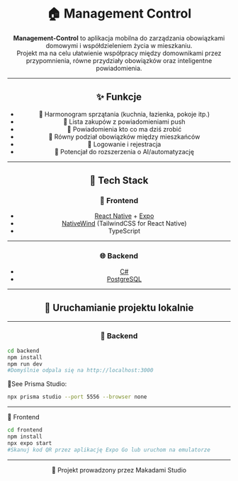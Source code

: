 <div align="center">

  # 🏠 Management Control

**Management-Control** to aplikacja mobilna do zarządzania obowiązkami domowymi i współdzieleniem życia w mieszkaniu.  
Projekt ma na celu ułatwienie współpracy między domownikami przez przypomnienia, równe przydziały obowiązków oraz inteligentne powiadomienia.

---

## ✨ Funkcje

- 📆 Harmonogram sprzątania (kuchnia, łazienka, pokoje itp.)
- 🛒 Lista zakupów z powiadomieniami push
- 🔔 Powiadomienia kto co ma dziś zrobić
- 👥 Równy podział obowiązków między mieszkańców
- 🔐 Logowanie i rejestracja
- 🧠 Potencjał do rozszerzenia o AI/automatyzację

---

## 🧱 Tech Stack

### 📱 Frontend
- [React Native](https://reactnative.dev/) + [Expo](https://expo.dev/)
- [NativeWind](https://www.nativewind.dev/) (TailwindCSS for React Native)
- TypeScript

---

### 🌐 Backend
- [C#](https://dotnet.microsoft.com/en-us/apps/aspnet/apis)
- [PostgreSQL](https://www.postgresql.org/)

---

## 🚀 Uruchamianie projektu lokalnie
---
### 🔧 Backend
</div>

```bash
cd backend
npm install
npm run dev
#Domyślnie odpala się na http://localhost:3000
```
👾See Prisma Studio:
```bash
npx prisma studio --port 5556 --browser none
```
---

📱 Frontend
```bash
cd frontend
npm install
npx expo start
#Skanuj kod QR przez aplikację Expo Go lub uruchom na emulatorze
```
---

<div align="center">
🧠 Projekt prowadzony przez Makadami Studio
</div>
